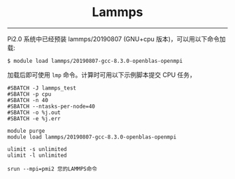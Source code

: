 # <center>Lammps</center> 

-----

Pi2.0 系统中已经预装 lammps/20190807 (GNU+cpu 版本)，可以用以下命令加载: 

```
$ module load lammps/20190807-gcc-8.3.0-openblas-openmpi
```

加载后即可使用 `lmp` 命令。计算时可用以下示例脚本提交 CPU 任务，

```
#SBATCH -J lammps_test
#SBATCH -p cpu
#SBATCH -n 40
#SBATCH --ntasks-per-node=40
#SBATCH -o %j.out
#SBATCH -e %j.err

module purge
module load lammps/20190807-gcc-8.3.0-openblas-openmpi

ulimit -s unlimited
ulimit -l unlimited

srun --mpi=pmi2 您的LAMMPS命令
```
